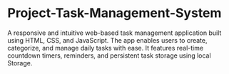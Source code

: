# Project-Task-Management-System
A responsive and intuitive web-based task management application built using HTML, CSS, and JavaScript. The app enables users to create, categorize, and manage daily tasks with ease. It features real-time countdown timers, reminders, and persistent task storage using local Storage.
